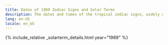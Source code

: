 ```yaml
---
title: Dates of 1989 Zodiac Signs and Solar Terms
description: The dates and times of the tropical zodiac signs, widely used in western astrology, and solar terms of year 1989
lang: en-US
locale: en_US
---
```

{% include_relative _solarterm_details.html year="1989" %}
